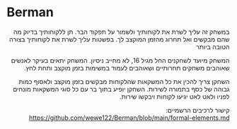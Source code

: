 # Berman
<div dir='rtl' lang='he'>

במשחק זה עליך לשרת את לקוחותיך ולשמור על תפקוד הבר. תן ללקוחותיך בדיוק מה שהם מבקשים ואל תחרוג מהזמן המוקצב לך.
בפשטות עליך לשרת את לקוחותיך בצורה הטובה ביותר

המשחק מיועד לשחקנים החל מגיל 16, לא מחייב ניסיון.
המשחק יתאים בעיקר לאנשים שאוהבים משחקים תחרותיים ושאוהבים לעמוד במשימות בזמן מוקצב ותחת לחץ.

השחקן צריך להכין את כל המשקאות שהלקוחות מבקשים בזמן מוקצב ולאסוף כמות גבוהה של כסף בתמורה לשירות.
השחקן יופיע בתוך בר עם כל סוגי המשקאות מונחים לפניו ולאט לאט יגיעו לקוחות ויבקשו שירות.


קישור לרכיבים הרשמיים:
https://github.com/wewe122/Berman/blob/main/formal-elements.md
<div/>
